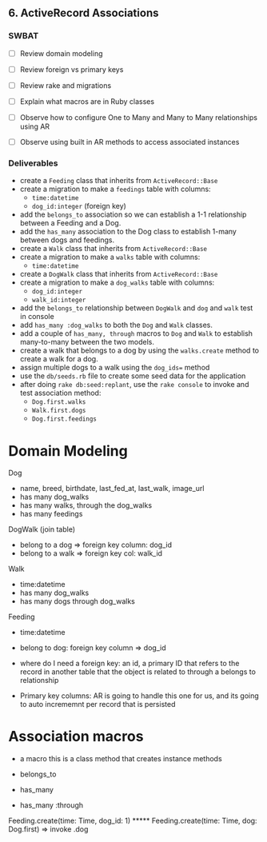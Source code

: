 ## 6. ActiveRecord Associations

### SWBAT

- [ ] Review domain modeling
- [ ] Review foreign vs primary keys
- [ ] Review rake and migrations
- [ ] Explain what macros are in Ruby classes
- [ ] Observe how to configure One to Many and Many to Many relationships using AR
- [ ] Observe using built in AR methods to access associated instances


### Deliverables

- create a `Feeding` class that inherits from `ActiveRecord::Base` 
- create a migration to make a `feedings` table with columns:
  - `time:datetime`
  - `dog_id:integer` (foreign key)
- add the `belongs_to` association so we can establish a 1-1 relationship between a Feeding and a Dog.
- add the `has_many` association to the Dog class to establish 1-many between dogs and feedings.
- create a `Walk` class that inherits from `ActiveRecord::Base`
- create a migration to make a `walks` table with columns:
  - `time:datetime`
- create a `DogWalk` class that inherits from `ActiveRecord::Base`
- create a migration to make a `dog_walks` table with columns:
  - `dog_id:integer`
  - `walk_id:integer`
- add the `belongs_to` relationship between `DogWalk` and `dog` and `walk` test in console
- add `has_many :dog_walks` to both the `Dog` and `Walk` classes.
- add a couple of `has_many, through` macros to `Dog` and `Walk` to establish many-to-many between the two models.
- create a walk that belongs to a dog by using the `walks.create` method to create a walk for a dog.
- assign multiple dogs to a walk using the `dog_ids=` method 
- use the `db/seeds.rb` file to create some seed data for the application
- after doing `rake db:seed:replant`, use the `rake console` to invoke and test association method:
  - `Dog.first.walks`
  - `Walk.first.dogs`
  - `Dog.first.feedings`



# Domain Modeling 

Dog 
- name, breed, birthdate, last_fed_at, last_walk, image_url
- has many dog_walks
- has many walks, through the dog_walks 
- has many feedings


DogWalk (join table) 
- belong to a dog => foreign key column: dog_id
- belong to a walk => foreign key col: walk_id


Walk 
- time:datetime
- has many dog_walks 
- has many dogs through dog_walks 

Feeding 
- time:datetime
- belong to dog: foreign key column => dog_id

- where do I need a foreign key: an id, a primary ID that refers to the record in another table that the object is related to through a belongs to relationship 
- Primary key columns: AR is going to handle this one for us, and its going to auto incrememnt per record that is  persisted 


# Association macros 
 
 - a macro this is a class method that creates instance methods 

 - belongs_to 
 - has_many
 - has_many :through 

 Feeding.create(time: Time, dog_id: 1) *****
 Feeding.create(time: Time, dog: Dog.first) => invoke .dog